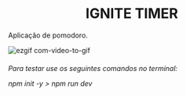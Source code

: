 <h1 align="center"> IGNITE TIMER </h1>

Aplicação de pomodoro. 

![ezgif com-video-to-gif](https://user-images.githubusercontent.com/58120519/235546729-bfe5528d-5fc7-4fa3-8ee9-1f17f88f5267.gif)



<h6> 
Para testar use os seguintes comandos no terminal: </br>

npm init -y > npm run dev

</h6>
